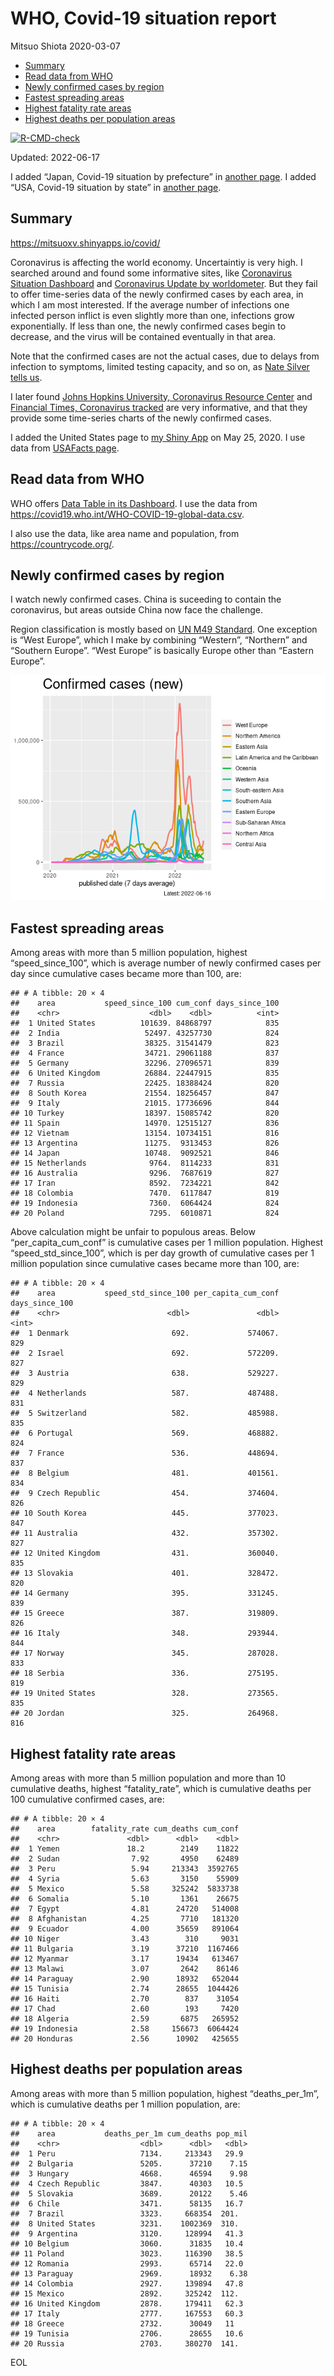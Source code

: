 WHO, Covid-19 situation report
================
Mitsuo Shiota
2020-03-07

-   [Summary](#summary)
-   [Read data from WHO](#read-data-from-who)
-   [Newly confirmed cases by region](#newly-confirmed-cases-by-region)
-   [Fastest spreading areas](#fastest-spreading-areas)
-   [Highest fatality rate areas](#highest-fatality-rate-areas)
-   [Highest deaths per population
    areas](#highest-deaths-per-population-areas)

<!-- badges: start -->

[![R-CMD-check](https://github.com/mitsuoxv/covid/actions/workflows/R-CMD-check.yaml/badge.svg)](https://github.com/mitsuoxv/covid/actions/workflows/R-CMD-check.yaml)
<!-- badges: end -->

Updated: 2022-06-17

I added “Japan, Covid-19 situation by prefecture” in [another
page](Japan.md). I added “USA, Covid-19 situation by state” in [another
page](USA.md).

## Summary

<https://mitsuoxv.shinyapps.io/covid/>

Coronavirus is affecting the world economy. Uncertaintiy is very high. I
searched around and found some informative sites, like [Coronavirus
Situation
Dashboard](https://who.maps.arcgis.com/apps/opsdashboard/index.html#/c88e37cfc43b4ed3baf977d77e4a0667)
and [Coronavirus Update by
worldometer](https://www.worldometers.info/coronavirus/). But they fail
to offer time-series data of the newly confirmed cases by each area, in
which I am most interested. If the average number of infections one
infected person inflict is even slightly more than one, infections grow
exponentially. If less than one, the newly confirmed cases begin to
decrease, and the virus will be contained eventually in that area.

Note that the confirmed cases are not the actual cases, due to delays
from infection to symptoms, limited testing capacity, and so on, as
[Nate Silver tells
us](https://fivethirtyeight.com/features/coronavirus-case-counts-are-meaningless/).

I later found [Johns Hopkins University, Coronavirus Resource
Center](https://coronavirus.jhu.edu/) and [Financial Times, Coronavirus
tracked](https://www.ft.com/content/a26fbf7e-48f8-11ea-aeb3-955839e06441)
are very informative, and that they provide some time-series charts of
the newly confirmed cases.

I added the United States page to [my Shiny
App](https://mitsuoxv.shinyapps.io/covid/) on May 25, 2020. I use data
from [USAFacts
page](https://usafacts.org/visualizations/coronavirus-covid-19-spread-map/).

## Read data from WHO

WHO offers [Data Table in its Dashboard](https://covid19.who.int/table).
I use the data from
<https://covid19.who.int/WHO-COVID-19-global-data.csv>.

I also use the data, like area name and population, from
<https://countrycode.org/>.

## Newly confirmed cases by region

I watch newly confirmed cases. China is suceeding to contain the
coronavirus, but areas outside China now face the challenge.

Region classification is mostly based on [UN M49
Standard](https://unstats.un.org/unsd/methodology/m49/). One exception
is “West Europe”, which I make by combining “Western”, “Northern” and
“Southern Europe”. “West Europe” is basically Europe other than “Eastern
Europe”.

![](README_files/figure-gfm/chart-1.png)<!-- -->

## Fastest spreading areas

Among areas with more than 5 million population, highest
“speed_since_100”, which is average number of newly confirmed cases per
day since cumulative cases became more than 100, are:

    ## # A tibble: 20 × 4
    ##    area           speed_since_100 cum_conf days_since_100
    ##    <chr>                    <dbl>    <dbl>          <int>
    ##  1 United States          101639. 84868797            835
    ##  2 India                   52497. 43257730            824
    ##  3 Brazil                  38325. 31541479            823
    ##  4 France                  34721. 29061188            837
    ##  5 Germany                 32296. 27096571            839
    ##  6 United Kingdom          26884. 22447915            835
    ##  7 Russia                  22425. 18388424            820
    ##  8 South Korea             21554. 18256457            847
    ##  9 Italy                   21015. 17736696            844
    ## 10 Turkey                  18397. 15085742            820
    ## 11 Spain                   14970. 12515127            836
    ## 12 Vietnam                 13154. 10734151            816
    ## 13 Argentina               11275.  9313453            826
    ## 14 Japan                   10748.  9092521            846
    ## 15 Netherlands              9764.  8114233            831
    ## 16 Australia                9296.  7687619            827
    ## 17 Iran                     8592.  7234221            842
    ## 18 Colombia                 7470.  6117847            819
    ## 19 Indonesia                7360.  6064424            824
    ## 20 Poland                   7295.  6010871            824

Above calculation might be unfair to populous areas. Below
“per_capita_cum_conf” is cumulative cases per 1 million population.
Highest “speed_std_since_100”, which is per day growth of cumulative
cases per 1 million population since cumulative cases became more than
100, are:

    ## # A tibble: 20 × 4
    ##    area           speed_std_since_100 per_capita_cum_conf days_since_100
    ##    <chr>                        <dbl>               <dbl>          <int>
    ##  1 Denmark                       692.             574067.            829
    ##  2 Israel                        692.             572209.            827
    ##  3 Austria                       638.             529227.            829
    ##  4 Netherlands                   587.             487488.            831
    ##  5 Switzerland                   582.             485988.            835
    ##  6 Portugal                      569.             468882.            824
    ##  7 France                        536.             448694.            837
    ##  8 Belgium                       481.             401561.            834
    ##  9 Czech Republic                454.             374604.            826
    ## 10 South Korea                   445.             377023.            847
    ## 11 Australia                     432.             357302.            827
    ## 12 United Kingdom                431.             360040.            835
    ## 13 Slovakia                      401.             328472.            820
    ## 14 Germany                       395.             331245.            839
    ## 15 Greece                        387.             319809.            826
    ## 16 Italy                         348.             293944.            844
    ## 17 Norway                        345.             287028.            833
    ## 18 Serbia                        336.             275195.            819
    ## 19 United States                 328.             273565.            835
    ## 20 Jordan                        325.             264968.            816

## Highest fatality rate areas

Among areas with more than 5 million population and more than 10
cumulative deaths, highest “fatality_rate”, which is cumulative deaths
per 100 cumulative confirmed cases, are:

    ## # A tibble: 20 × 4
    ##    area        fatality_rate cum_deaths cum_conf
    ##    <chr>               <dbl>      <dbl>    <dbl>
    ##  1 Yemen               18.2        2149    11822
    ##  2 Sudan                7.92       4950    62489
    ##  3 Peru                 5.94     213343  3592765
    ##  4 Syria                5.63       3150    55909
    ##  5 Mexico               5.58     325242  5833738
    ##  6 Somalia              5.10       1361    26675
    ##  7 Egypt                4.81      24720   514008
    ##  8 Afghanistan          4.25       7710   181320
    ##  9 Ecuador              4.00      35659   891064
    ## 10 Niger                3.43        310     9031
    ## 11 Bulgaria             3.19      37210  1167466
    ## 12 Myanmar              3.17      19434   613467
    ## 13 Malawi               3.07       2642    86146
    ## 14 Paraguay             2.90      18932   652044
    ## 15 Tunisia              2.74      28655  1044426
    ## 16 Haiti                2.70        837    31054
    ## 17 Chad                 2.60        193     7420
    ## 18 Algeria              2.59       6875   265952
    ## 19 Indonesia            2.58     156673  6064424
    ## 20 Honduras             2.56      10902   425655

## Highest deaths per population areas

Among areas with more than 5 million population, highest
“deaths_per_1m”, which is cumulative deaths per 1 million population,
are:

    ## # A tibble: 20 × 4
    ##    area           deaths_per_1m cum_deaths pop_mil
    ##    <chr>                  <dbl>      <dbl>   <dbl>
    ##  1 Peru                   7134.     213343   29.9 
    ##  2 Bulgaria               5205.      37210    7.15
    ##  3 Hungary                4668.      46594    9.98
    ##  4 Czech Republic         3847.      40303   10.5 
    ##  5 Slovakia               3689.      20122    5.46
    ##  6 Chile                  3471.      58135   16.7 
    ##  7 Brazil                 3323.     668354  201.  
    ##  8 United States          3231.    1002369  310.  
    ##  9 Argentina              3120.     128994   41.3 
    ## 10 Belgium                3060.      31835   10.4 
    ## 11 Poland                 3023.     116390   38.5 
    ## 12 Romania                2993.      65714   22.0 
    ## 13 Paraguay               2969.      18932    6.38
    ## 14 Colombia               2927.     139894   47.8 
    ## 15 Mexico                 2892.     325242  112.  
    ## 16 United Kingdom         2878.     179411   62.3 
    ## 17 Italy                  2777.     167553   60.3 
    ## 18 Greece                 2732.      30049   11   
    ## 19 Tunisia                2706.      28655   10.6 
    ## 20 Russia                 2703.     380270  141.

EOL
